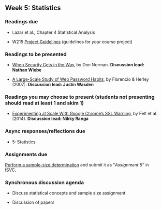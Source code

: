 ## Week 5: Statistics

### Readings due

  - Lazar et al., Chapter 4 Statistical Analysis

  - W215 [Project Guidelines](/project/)  (guidelines for *your* course project)

### Readings to be presented

  - [When Security Gets in the Way](https://jnd.org/when_security_gets_in_the_way/), by Don Norman. **Discussion lead: Nathan Wiebe**
  
  - [A Large-Scale Study of Web Password Habits](https://cormac.herley.org/docs/www2007.pdf), by Florencio & Herley (2007). **Discussion lead: Justin Wasden**
  
### Readings you may choose to present (students not presenting should read at least 1 and skim 1)


  - [Experimenting at Scale With Google Chrome’s SSL Warning](https://static.googleusercontent.com/media/research.google.com/en//pubs/archive/41927.pdf), by Felt et al. (2014). **Discussion lead: Nikky Ranga**


### Async responses/reflections due

  - 5: Statistics


### Assignments due

[Perform a sample-size determination](/assignments/sample-size.md) and submit it as "*Assignment 5*" in ISVC.


### Synchronous discussion agenda

  - Discuss statistical concepts and sample size assignment

  - Discussion of papers
